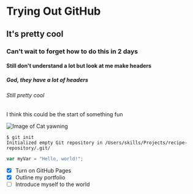 # Trying Out GitHub
## It's pretty cool
### Can't wait to forget how to do this in 2 days
#### Still don't understand a lot but look at me make headers
##### God, they have a lot of headers
###### Still pretty cool

I think this could be the start of something fun

![Image of Cat yawning](https://cdn.britannica.com/70/234870-050-D4D024BB/Orange-colored-cat-yawns-displaying-teeth.jpg)

```
$ git init
Initialized empty Git repository in /Users/skills/Projects/recipe-repository/.git/
```

``` javascript
var myVar = "Hello, world!";
```

- [X] Turn on GitHub Pages
- [X] Outline my portfolio
- [ ] Introduce myself to the world
